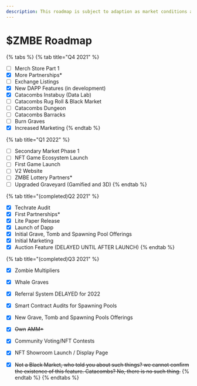 ```yaml
---
description: This roadmap is subject to adaption as market conditions are always changing.
---
```


# $ZMBE Roadmap

{% tabs %}
{% tab title="Q4 2021" %}
* [ ] Merch Store Part 1
* [x] More Partnerships\*
* [ ] Exchange Listings
* [x] New DAPP Features (in development)
* [x] Catacombs Instabuy (Data Lab)
* [ ] Catacombs Rug Roll & Black Market
* [ ] Catacombs Dungeon
* [ ] Catacombs Barracks
* [ ] Burn Graves
* [x] Increased Marketing
{% endtab %}

{% tab title="Q1 2022" %}
* [ ] Secondary Market Phase 1
* [ ] NFT Game Ecosystem Launch
* [ ] First Game Launch
* [ ] V2 Website
* [ ] ZMBE Lottery Partners\*
* [ ] Upgraded Graveyard (Gamified and 3D)
{% endtab %}

{% tab title="(completed)Q2 2021" %}
* [x] Techrate Audit
* [x] First Partnerships\*
*  [x] Lite Paper Release
* [x] Launch of Dapp
* [x] Initial Grave, Tomb and Spawning Pool Offerings
* [x] Initial Marketing
* [x] Auction Feature (DELAYED UNTIL AFTER LAUNCH)
{% endtab %}

{% tab title="(completed)Q3 2021" %}
* [x] Zombie Multipliers
* [x] Whale Graves
* [x] Referral System DELAYED for 2022
* [x] Smart Contract Audits for Spawning Pools
* [x] New Grave, Tomb and Spawning Pools Offerings
* [x] ~~Own~~ ~~AMM\*~~ 
* [x] Community Voting/NFT Contests
* [x] NFT Showroom Launch / Display Page
* [x] ~~Not a Black Market, who told you about such things? we cannot confirm the existence of this feature. Catacombs? No, there is no such thing.~~
{% endtab %}
{% endtabs %}



